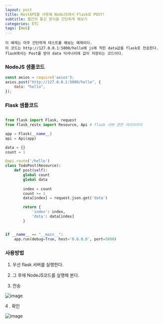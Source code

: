 ```yaml
---
layout: post
title: RestAPI를 사용해 NodeJS에서 Flask로 POST!
subtitle: 웹간의 통신 방식을 간단하게 해보기
categories: ETC
tags: [Web]
---
```


```
이 예제는 아주 간단하게 테스트를 해보는 예제이다.
이 코드는 http://127.0.0.1:5000/hello에 js에 적힌 data값을 flask로 전송한다.
flask에서는 Post를 받아 data 딕셔너리에 값이 저장되는 코드이다. 
```


### NodeJS 샘플코드

```javascript
const axios = require('axios');
axios.post("http://127.0.0.1:5000/hello", { 
	data: "hello",
});
```


### Flask 샘플코드

```python

from flask import Flask, request
from flask_restx import Resource, Api # flask 서버 관련 라이브러리

app = Flask(__name__)
api = Api(app)

data = {}
count = 1

@api.route('/hello')
class TodoPost(Resource):
    def post(self):
        global count
        global data
        
        index = count
        count += 1
        data[index] = request.json.get('data')

        return {
            'index': index,
            'data': data[index]
        }


if __name__ == "__main__":
    app.run(debug=True, host='0.0.0.0', port=5000)


```


### 사용방법

1. 우선 flask 서버를 실행한다.
2. 그 후에 NodeJS코드를 실행해 본다.

 
3. 전송

![image](https://user-images.githubusercontent.com/62547169/130900678-53880194-42c2-45b1-b093-e6f7cb7c1887.png)



4 . 확인


![image](https://user-images.githubusercontent.com/62547169/130900743-98334ead-99e1-4720-981b-b30e254d4586.png)


